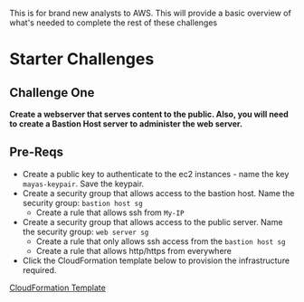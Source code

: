 This is for brand new analysts to AWS. This will provide a basic overview of what's needed to complete the rest of these challenges

# Starter Challenges
## Challenge One 
**Create a webserver that serves content to the public. Also, you will need to create a Bastion Host server to administer the web server.**

## Pre-Reqs
- Create a public key to authenticate to the ec2 instances - name the key `mayas-keypair`. Save the keypair.
- Create a security group that allows access to the bastion host. Name the security group: `bastion host sg`
  - Create a rule that allows ssh from `My-IP` 
- Create a security group that allows access to the public server. Name the security group: `web server sg`
  - Create a rule that only allows ssh access from the `bastion host sg`
  - Create a rule that allows http/https from everywhere
- Click the CloudFormation template below to provision the infrastructure required.

[CloudFormation Template](https://us-east-1.console.aws.amazon.com/cloudformation/home?region=us-east-1#/stacks/create/review?templateURL=https://aws-security-labs.s3.amazonaws.com/ec2_start.yaml&stackName=starter-pack-00)

